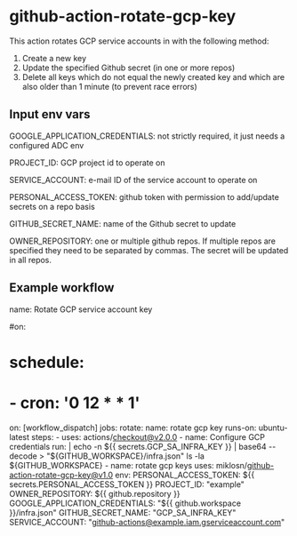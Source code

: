 # github-action-rotate-gcp-key

This action rotates GCP service accounts in with the following method:

1. Create a new key
2. Update the specified Github secret (in one or more repos)
3. Delete all keys which do not equal the newly created key and which are also older than 1 minute (to prevent race errors)

## Input env vars

GOOGLE_APPLICATION_CREDENTIALS: not strictly required, it just needs a configured ADC env

PROJECT_ID: GCP project id to operate on

SERVICE_ACCOUNT: e-mail ID of the service account to operate on

PERSONAL_ACCESS_TOKEN: github token with permission to add/update secrets on a repo basis

GITHUB_SECRET_NAME: name of the Github secret to update

OWNER_REPOSITORY: one or multiple github repos. If multiple repos are specified they need to be separated by commas. 
The secret will be updated in all repos.

## Example workflow

name: Rotate GCP service account key

#on:
#  schedule:
#    - cron: '0 12 * * 1'

on: [workflow_dispatch]
jobs:
  rotate:
    name: rotate gcp key
    runs-on: ubuntu-latest
    steps:
      - uses: actions/checkout@v2.0.0
      - name: Configure GCP credentials
        run: |
          echo -n ${{ secrets.GCP_SA_INFRA_KEY }} | base64 --decode > "${GITHUB_WORKSPACE}/infra.json"
          ls -la ${GITHUB_WORKSPACE}
      - name: rotate gcp keys
        uses: miklosn/github-action-rotate-gcp-key@v1.0
        env:
          PERSONAL_ACCESS_TOKEN: ${{ secrets.PERSONAL_ACCESS_TOKEN }}
          PROJECT_ID: "example"
          OWNER_REPOSITORY: ${{ github.repository }}
          GOOGLE_APPLICATION_CREDENTIALS: "${{ github.workspace }}/infra.json"
          GITHUB_SECRET_NAME: "GCP_SA_INFRA_KEY"
          SERVICE_ACCOUNT: "github-actions@example.iam.gserviceaccount.com"

 